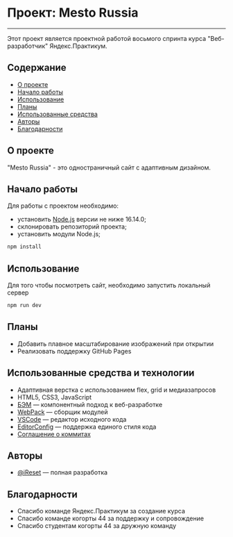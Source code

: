 # Проект: Mesto Russia

---

Этот проект является проектной работой восьмого спринта курса "Веб-разработчик" Яндекс.Практикум.

## Содержание

- [О проекте](#about)
- [Начало работы](#getting_started)
- [Использование](#usage)
- [Планы](../TODO.md)
- [Использованные средства](#built_using)
- [Авторы](#authors)
- [Благодарности](#acknowledgement)

## О проекте<div id="about"></div>

"Mesto Russia" - это одностраничный сайт с адаптивным дизайном.

## Начало работы<div id="getting_started"></div>

Для работы с проектом необходимо:

- установить [Node.js](https://nodejs.org/en/download/) версии не ниже 16.14.0;
- склонировать репозиторий проекта;
- установить модули Node.js;

``` sh
npm install
```

## Использование<div id="usage"></div>

Для того чтобы посмотреть сайт, необходимо запустить локальный сервер

``` sh
npm run dev
```

## Планы

- Добавить плавное масштабирование изображений при открытии
- Реализовать поддержку GitHub Pages

## Использованные средства и технологии<div id="built_using"></div>

- Адаптивная верстка с использованием flex, grid и медиазапросов
- HTML5, CSS3, JavaScript
- [БЭМ](https://ru.bem.info/) — компонентный подход к веб-разработке
- [WebPack](https://webpack.js.org/) — сборщик модулей
- [VSCode](https://code.visualstudio.com/) — редактор исходного кода
- [EditorConfig](https://editorconfig.org/) — поддержка единого стиля кода
- [Соглашение о коммитах](https://www.conventionalcommits.org/ru/v1.0.0/)

## Авторы<div id="authors"></div>

- [@iReset](https://github.com/iReset) — полная разработка

## Благодарности<div id="acknowledgement"></div>

- Спасибо команде Яндекс.Практикум за создание курса
- Спасибо команде когорты 44 за поддержку и сопровождение
- Спасибо студентам когорты 44 за дружную команду
